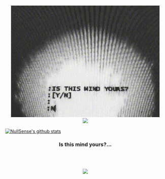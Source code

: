<p align="center">
    <img src="https://github.com/NullSense/NullSense/blob/master/is_this_mind_yours.gif"></img>
    <br>
    <img src="https://enn9jdor0au0zty.m.pipedream.net"></img>
    
[![NullSense's github stats](https://github-readme-stats.vercel.app/api?username=NullSense)](https://github.com/NullSense/github-readme-stats)
</p>

<div align="center">
  <h3>Is this mind yours?...</h3>
  <p align="center">
  </p>
  <br />
  <br />
  <br />
  <img src="https://github-readme-stats.vercel.app/api?username=NullSense&show_icons=true" />
</div>
